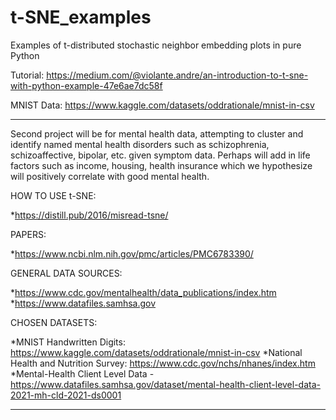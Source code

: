 # t-SNE_examples
Examples of t-distributed stochastic neighbor embedding plots in pure Python

Tutorial: https://medium.com/@violante.andre/an-introduction-to-t-sne-with-python-example-47e6ae7dc58f

MNIST Data: https://www.kaggle.com/datasets/oddrationale/mnist-in-csv

---

Second project will be for mental health data, attempting to cluster and identify named mental health disorders such as schizophrenia, schizoaffective, bipolar, etc. given symptom data. Perhaps will add in life factors such as income, housing, health insurance which we hypothesize will positively correlate with good mental health.

HOW TO USE t-SNE:

*https://distill.pub/2016/misread-tsne/

PAPERS:

*https://www.ncbi.nlm.nih.gov/pmc/articles/PMC6783390/

GENERAL DATA SOURCES:

*https://www.cdc.gov/mentalhealth/data_publications/index.htm
*https://www.datafiles.samhsa.gov

CHOSEN DATASETS:

*MNIST Handwritten Digits: https://www.kaggle.com/datasets/oddrationale/mnist-in-csv
*National Health and Nutrition Survey: https://www.cdc.gov/nchs/nhanes/index.htm
*Mental-Health Client Level Data - https://www.datafiles.samhsa.gov/dataset/mental-health-client-level-data-2021-mh-cld-2021-ds0001

---
